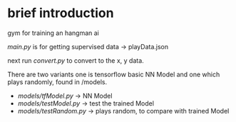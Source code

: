 # brief introduction
gym for training an hangman ai

*main.py* is for getting supervised data -> playData.json

next run *convert.py* to convert to the x, y data.

There are two variants one is tensorflow basic NN Model and one which plays randomly, found in /models.

* *models/tfModel.py* -> NN Model
* *models/testModel.py* -> test the trained Model
* *models/testRandom.py* -> plays random, to compare with trained Model
